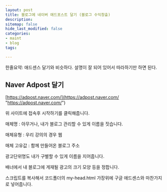 ```yaml
---
layout: post
title: 블로그에 네이버 애드포스트 달기 (블로그 수익창출)
description: 
sitemap: false
hide_last_modified: false
categories:
- maint
- blog
tags: 

---
```

한줄요약: 애드센스 달기와 비슷하다. 설명이 잘 되어 있어서 따라하기만 하면 된다.

## Naver Adpost 달기

[https://adpost.naver.com/](https://adpost.naver.com/ "https://adpost.naver.com/")

위 사이트에 접속후 시작하기를 클릭해줍니다.

매체명 : 아무거나, 내가 블로그 관리할 수 있게 이름을 짓습니다.

매체유형 : 우리 강의의 경우 웹

매체 고유값 : 함께 만들어온 블로그 주소

광고단위명도 내가 구별할 수 있게 이름을 지어줍니다.

배너에서 내 블로그에 게재될 광고의 크기 모양 등을 정합니다.

스크립트를 복사해서 코드폴더의 my-head.html 가장위에 구글 애드센스와 마찬가지로 넣어줍니다.